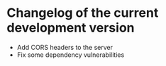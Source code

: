 # Changelog of the current development version

* Add CORS headers to the server
* Fix some dependency vulnerabilities

